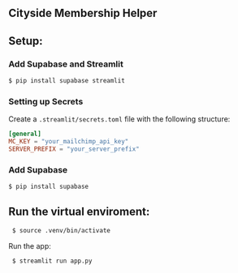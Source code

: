## Cityside Membership Helper

## Setup:

### Add Supabase and Streamlit
```bash
$ pip install supabase streamlit

```

### Setting up Secrets
Create a `.streamlit/secrets.toml` file with the following structure:

```toml
[general]
MC_KEY = "your_mailchimp_api_key"
SERVER_PREFIX = "your_server_prefix"
```

### Add Supabase
```bash
$ pip install supabase

```

## Run the virtual enviroment: 

```bash
 $ source .venv/bin/activate
```
Run the app:

```bash
 $ streamlit run app.py
```
